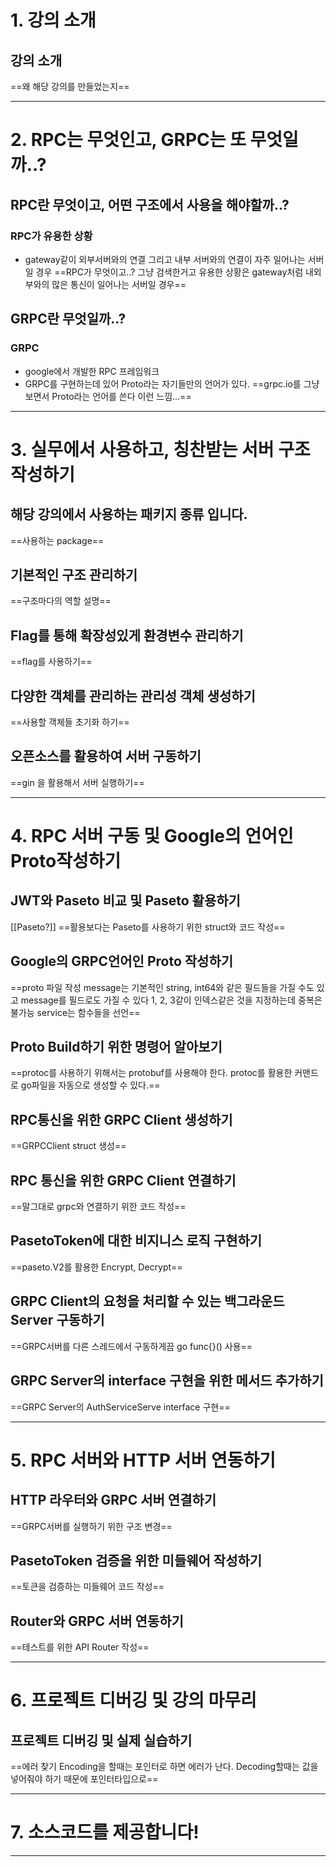 # 1. 강의 소개
## 강의 소개
==왜 해당 강의를 만들었는지==
****
# 2. RPC는 무엇인고, GRPC는 또 무엇일까..?
## RPC란 무엇이고, 어떤 구조에서 사용을 해야할까..?
### RPC가 유용한 상황
- gateway같이 외부서버와의 연결 그리고 내부 서버와의 연결이 자주 일어나는 서버일 경우
==RPC가 무엇이고..? 그냥 검색한거고 유용한 상황은 gateway처럼 내외부와의 많은 통신이 일어나는 서버일 경우==
## GRPC란 무엇일까..?
### GRPC
- google에서 개발한 RPC 프레임워크
- GRPC를 구현하는데 있어 Proto라는 자기들만의 언어가 있다.
==grpc.io를 그냥 보면서 Proto라는 언어를 쓴다 이런 느낌...==
****
# 3. 실무에서 사용하고, 칭찬받는 서버 구조 작성하기
## 해당 강의에서 사용하는 패키지 종류 입니다.
==사용하는 package==
## 기본적인 구조 관리하기
==구조마다의 역할 설명==
## Flag를 통해 확장성있게 환경변수 관리하기
==flag를 사용하기==
## 다양한 객체를 관리하는 관리성 객체 생성하기
==사용할 객체들 초기화 하기==
## 오픈소스를 활용하여 서버 구동하기
==gin 을 활용해서 서버 실행하기==
****
# 4. RPC 서버 구동 및 Google의 언어인 Proto작성하기
## JWT와 Paseto 비교 및 Paseto 활용하기
[[Paseto?]]
==활용보다는 Paseto를 사용하기 위한 struct와 코드 작성==
## Google의 GRPC언어인 Proto 작성하기
==proto 파일 작성 message는 기본적인 string, int64와 같은 필드들을 가질 수도 있고 message를 필드로도 가질 수 있다 1, 2, 3같이 인덱스같은 것을 지정하는데 중복은 불가능 service는 함수들을 선언==
## Proto Build하기 위한 명령어 알아보기
==protoc를 사용하기 위해서는 protobuf를 사용해야 한다. protoc를 활용한 커맨드로 go파일을 자동으로 생성할 수 있다.==
## RPC통신을 위한 GRPC Client 생성하기
==GRPCClient struct 생성==
## RPC 통신을 위한 GRPC Client 연결하기
==말그대로 grpc와 연결하기 위한 코드 작성==
## PasetoToken에 대한 비지니스 로직 구현하기
==paseto.V2를 활용한 Encrypt, Decrypt==
## GRPC Client의 요청을 처리할 수 있는 백그라운드 Server 구동하기
==GRPC서버를 다른 스레드에서 구동하게끔 go func{}() 사용==
## GRPC Server의 interface 구현을 위한 메서드 추가하기
==GRPC Server의 AuthServiceServe interface 구현==
****
# 5. RPC 서버와 HTTP 서버 연동하기
## HTTP 라우터와 GRPC 서버 연결하기
==GRPC서버를 실행하기 위한 구조 변경==
## PasetoToken 검증을 위한 미들웨어 작성하기
==토큰을 검증하는 미들웨어 코드 작성==
## Router와 GRPC 서버 연동하기
==테스트를 위한 API Router 작성==
****
# 6. 프로젝트 디버깅 및 강의 마무리
## 프로젝트 디버깅 및 실제 실습하기
==에러 찾기 Encoding을 할때는 포인터로 하면 에러가 난다. Decoding할때는 값을 넣어줘야 하기 때문에 포인터타입으로==
****
# 7. 소스코드를 제공합니다!

****